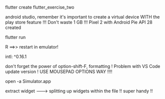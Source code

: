 flutter create flutter_exercise_two

android studio, remember it's important to create a virtual device WITH the play store feature !!! Don't waste 1 GB !!!
Pixel 2 with Android Pie API 28 created

flutter run

R          ==>> restart in emulator!

intl: ^0.16.1

don't forget the power of option-shift-F, formatting ! Problem with VS Code update version ! USE MOUSEPAD OPTIONS WAY !!!!

open -a Simulator.app

extract widget              --->  splitting up widgets within the file !! super handy !!